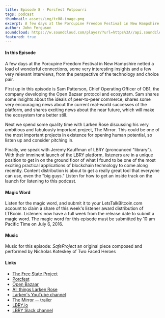 ```yaml
---
title: Episode 8 - Porcfest Potpourri
tags: podcast
thumbnail: assets/img/tc08-image.png
excerpt: A few days at the Porcupine Freedom Festival in New Hampshire netted a load of wonderful connections, some very interesting insights and a few very relevant interviews, from the perspective of the technology and choice pair.
author: John Ferguson
soundcloud: https://w.soundcloud.com/player/?url=https%3A//api.soundcloud.com/tracks/271402120
featured: true
---
```


#### In this Episode

A few days at the Porcupine Freedom Festival in New Hampshire netted a load of wonderful connections, some very interesting insights and a few very relevant interviews, from the perspective of the technology and choice pair.

First up in this episode is Sam Patterson, Chief Operating Officer of OB1, the company developing the Open Bazaar protocol and ecosystem. Sam shares some insights about the ideals of peer-to-peer commerce, shares some very encouraging news about the current real-world successes of the platform, and shares exciting news about the near future, which will make the ecosystem tons better still.

Next we spend some quality time with Larken Rose discussing his very ambitious and fabulously important project, The Mirror. This could be one of the most important projects in existence for opening human potential, so listen up and consider pitching in.

Finally, we speak with Jeremy Kauffman of LBRY (pronounced "library"). With their imminent launch of the LBRY platform, listeners are in a unique position to get in on the ground floor of what I found to be one of the most exciting practical applications of blockchain technology to come along recently. Content distribution is about to get a really great tool that everyone can use, even the "big guys." Listen for how to get an inside track on the launch for listening to this podcast.

#### Magic Word

Listen for the magic word, and submit it to your LetsTalkBitcoin.com account to claim a share of this week's listener award distribution of LTBcoin. Listeners now have a full week from the release date to submit a magic word. The magic word for this episode must be submitted by 10 am Pacific Time on July 6, 2016.

#### Music

Music for this episode: *SafeProject* an original piece composed and performed by Nicholas Koteskey of Two Faced Heroes

#### Links

- [The Free State Project](https://freestateproject.org/)
- [Porcfest](http://porcfest.com)
- [Open Bazaar](https://openbazaar.org/)
- [All things Larken Rose](http://larkenrose.com)
- [Larken's YouTube channel](https://www.youtube.com/user/LarkenRose)
- [The Mirror -- trailer](https://www.youtube.com/watch?v=hJUZlwAFVQo)
- [LBRY.io](https://lbry.io/)
- [LBRY Slack channel](https://slack.lbry.io)
